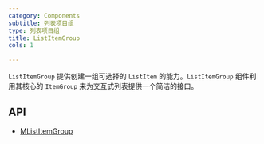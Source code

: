 ```yaml
---
category: Components
subtitle: 列表项目组
type: 列表项目组
title: ListItemGroup
cols: 1

---
```


`ListItemGroup` 提供创建一组可选择的 `ListItem` 的能力。`ListItemGroup` 组件利用其核心的 `ItemGroup` 来为交互式列表提供一个简洁的接口。

## API

- [MListItemGroup](/docs/api/MListItemGroup)